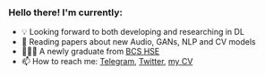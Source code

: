 ### Hello there! I'm currently:

<!-- **Kirili4ik/Kirili4ik** is a ✨ _special_ ✨ repository because its `README.md` (this file) appears on your GitHub profile. -->

- 💡 Looking forward to both developing and researching in DL  
- 🌱 Reading papers about new Audio, GANs, NLP and CV models
- 👨🏻‍🎓 A newly graduate from [BCS HSE](https://cs.hse.ru/en/)
- 📫 How to reach me: [Telegram](https://t.me/Kirili4ik), [Twitter](https://twitter.com/kirili4ik), [my CV](https://github.com/Kirili4ik/pres-n-articles/blob/master/CV_Kirill_Gelvan.pdf)


<!-- ### 📊 GitHub Stats:
![Kirillasdsadsad's github stats](https://github-readme-stats.vercel.app/api?username=Kirili4ik&show_icons=true&theme=dark&count_private=true&include_all_commits=true&hide=issues,prs)  -->
<!-- -->

<!-- ### 📕 Latest Blog posts: -->
<!-- BLOG-POST-LIST:START -->
<!-- - [NAME](LINK) -->
<!-- BLOG-POST-LIST:END -->
